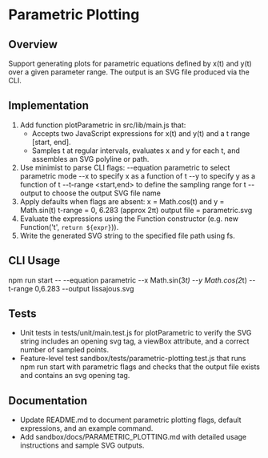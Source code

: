 # Parametric Plotting

## Overview
Support generating plots for parametric equations defined by x(t) and y(t) over a given parameter range.
The output is an SVG file produced via the CLI.

## Implementation
1. Add function plotParametric in src/lib/main.js that:
   - Accepts two JavaScript expressions for x(t) and y(t) and a t range [start, end].
   - Samples t at regular intervals, evaluates x and y for each t, and assembles an SVG polyline or path.
2. Use minimist to parse CLI flags:
   --equation parametric to select parametric mode
   --x <expression> to specify x as a function of t
   --y <expression> to specify y as a function of t
   --t-range <start,end> to define the sampling range for t
   --output <filename> to choose the output SVG file name
3. Apply defaults when flags are absent:
   x = Math.cos(t) and y = Math.sin(t)
   t-range = 0, 6.283 (approx 2π)
   output file = parametric.svg
4. Evaluate the expressions using the Function constructor (e.g. new Function('t', `return ${expr}`)).
5. Write the generated SVG string to the specified file path using fs.

## CLI Usage
npm run start -- --equation parametric --x Math.sin(3*t) --y Math.cos(2*t) --t-range 0,6.283 --output lissajous.svg

## Tests
- Unit tests in tests/unit/main.test.js for plotParametric to verify the SVG string includes an opening svg tag, a viewBox attribute, and a correct number of sampled points.
- Feature-level test sandbox/tests/parametric-plotting.test.js that runs npm run start with parametric flags and checks that the output file exists and contains an svg opening tag.

## Documentation
- Update README.md to document parametric plotting flags, default expressions, and an example command.
- Add sandbox/docs/PARAMETRIC_PLOTTING.md with detailed usage instructions and sample SVG outputs.